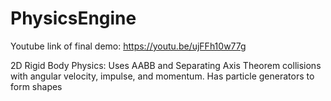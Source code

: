 # PhysicsEngine
Youtube link of final demo:
https://youtu.be/ujFFh10w77g

2D Rigid Body Physics: 
Uses AABB and Separating Axis Theorem collisions with angular velocity, impulse, and momentum.
Has particle generators to form shapes
